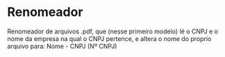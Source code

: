 # Renomeador
Renomeador de arquivos .pdf, que (nesse primeiro modelo) lê o CNPJ e o nome da empresa na qual o CNPJ pertence, e altera o nome do proprio arquivo para: Nome - CNPJ (Nº CNPJ)
